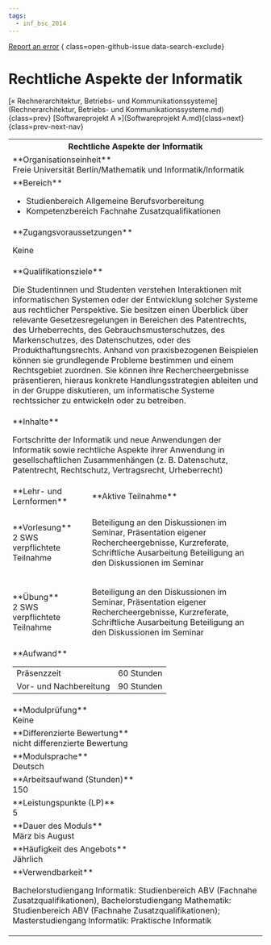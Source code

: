 ```yaml
---
tags:
  - inf_bsc_2014
---
```

[Report an error](https://github.com/SGSSGene/FUB-SUP/issues/new?title=Error%20in%20%22Rechtliche%20Aspekte%20der%20Informatik%22&body=There%20seems%20to%20be%20an%20error%20in%20module%20%22Rechtliche%20Aspekte%20der%20Informatik%22%2E%0A%0A%3CDescribe%20here%20a%20slightly%20more%20detailed%20description%20of%20what%20is%20wrong%3E&labels=bug)
{ class=open-github-issue data-search-exclude}

# Rechtliche Aspekte der Informatik

[« Rechnerarchitektur, Betriebs- und Kommunikationssysteme](Rechnerarchitektur, Betriebs- und Kommunikationssysteme.md){class=prev}
[Softwareprojekt A »](Softwareprojekt A.md){class=next}
{class=prev-next-nav}

<table markdown id="moduledesc">
<tr markdown class="moduledesc_head"><th colspan="2">Rechtliche Aspekte der Informatik </th></tr>
<tr markdown><td colspan="2">**Organisationseinheit**   <br>Freie Universität Berlin/Mathematik und Informatik/Informatik</td></tr>

<tr markdown><td colspan="2">**Bereich**<br>


- Studienbereich Allgemeine Berufsvorbereitung
- Kompetenzbereich Fachnahe Zusatzqualifikationen

</td></tr>

<tr markdown><td colspan="2">**Zugangsvoraussetzungen** <br>

Keine


</td></tr>
<tr markdown><td colspan="2">**Qualifikationsziele**    <br>

Die Studentinnen und Studenten verstehen Interaktionen mit informatischen
Systemen oder der Entwicklung solcher Systeme aus rechtlicher Perspektive.
Sie besitzen einen Überblick über relevante Gesetzesregelungen in Bereichen
des Patentrechts, des Urheberrechts, des Gebrauchsmusterschutzes, des
Markenschutzes, des Datenschutzes, oder des Produkthaftungsrechts. Anhand
von praxisbezogenen Beispielen können sie grundlegende Probleme bestimmen
und einem Rechtsgebiet zuordnen. Sie können ihre Rechercheergebnisse
präsentieren, hieraus konkrete Handlungsstrategien ableiten und in der
Gruppe diskutieren, um informatische Systeme rechtssicher zu entwickeln oder
zu betreiben.


</td></tr>
<tr markdown><td colspan="2">**Inhalte**                <br>

Fortschritte der Informatik und neue Anwendungen der Informatik sowie
rechtliche Aspekte ihrer Anwendung in gesellschaftlichen Zusammenhängen (z.
B. Datenschutz, Patentrecht, Rechtschutz, Vertragsrecht, Urheberrecht)


</td></tr>

<tr markdown><td>**Lehr- und Lernformen**</td><td>**Aktive Teilnahme**</td></tr>
<tr markdown><td> **Vorlesung** <br>2 SWS <br> verpflichtete Teilnahme</td><td>

Beteiligung an den Diskussionen im Seminar, Präsentation eigener
Rechercheergebnisse, Kurzreferate, Schriftliche Ausarbeitung
Beteiligung an den Diskussionen im Seminar
</td></tr>
<tr markdown><td> **Übung** <br>2 SWS <br> verpflichtete Teilnahme</td><td>

Beteiligung an den Diskussionen im Seminar, Präsentation eigener
Rechercheergebnisse, Kurzreferate, Schriftliche Ausarbeitung
Beteiligung an den Diskussionen im Seminar
</td></tr>
<tr markdown><td colspan="2">**Aufwand**                <br>
<table class="aufwand_table">
<tr><td>Präsenzzeit</td><td>60 Stunden</td></tr>
<tr><td>Vor- und Nachbereitung</td><td>90 Stunden</td></tr>
</table>

</td></tr>
<tr markdown><td colspan="2">**Modulprüfung**             <br>Keine


</td></tr>
<tr markdown><td colspan="2">**Differenzierte Bewertung** <br>nicht differenzierte Bewertung

</td></tr>
<tr markdown><td colspan="2">**Modulsprache**             <br>Deutsch</td></tr>
<tr markdown><td colspan="2">**Arbeitsaufwand (Stunden)** <br>150</td></tr>
<tr markdown><td colspan="2">**Leistungspunkte (LP)**     <br>5</td></tr>
<tr markdown><td colspan="2">**Dauer des Moduls**         <br>März bis August</td></tr>
<tr markdown><td colspan="2">**Häufigkeit des Angebots**  <br>Jährlich</td></tr>
<tr markdown><td colspan="2">**Verwendbarkeit**           <br>

Bachelorstudiengang Informatik: Studienbereich ABV (Fachnahe
Zusatzqualifikationen), Bachelorstudiengang Mathematik: Studienbereich ABV
(Fachnahe Zusatzqualifikationen); Masterstudiengang Informatik: Praktische
Informatik


</td></tr>


</table>
